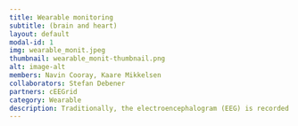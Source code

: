 ```yaml
---
title: Wearable monitoring
subtitle: (brain and heart)
layout: default
modal-id: 1
img: wearable_monit.jpeg
thumbnail: wearable_monit-thumbnail.png
alt: image-alt
members: Navin Cooray, Kaare Mikkelsen
collaborators: Stefan Debener
partners: cEEGrid
category: Wearable
description: Traditionally, the electroencephalogram (EEG) is recorded with expensive hardware in a highly controlled lab environment. In order to enable brain monitoring in daily life situations, we built in collaboration with Stefan Debener from Oldenburg University a small, lightweight and wireless system that can be steered with Android software. This makes the concept of fully mobile EEG-based brain monitoring and real-life Brain Computer Interfaces (BCI) very realistic. Mobile EEG is needed in various contexts, e.g. for long-term neurorehabilitation programs in home environments, for assessing listening effort or monitoring correlations of auditory attention in challenging listening environments to steer hearing devices, monitoring drowsiness, improving brain fitness in the elderly, etc. <br> One drawback of using traditional EEG caps in natural environments is that it attracts attention. Therefore, we focus research efforts on miniaturizing the mobile EEG device. A first prototype of a near-invisible high-quality brain monitoring device was developed in collaboration with Neuropsychology at the University of Oldenburg, CRITIAS (ETS, Montreal) and Sonomax, as shown in the figure. Such around-the-ear devices allow for continuous and reliable monitoring of brain activity and have the additional possibility to record vital signs in a convenient way. <br>Our group aims to advance machine learning and signal processing routines to extract relevant information from the brain for different real-life applications.
---
```

